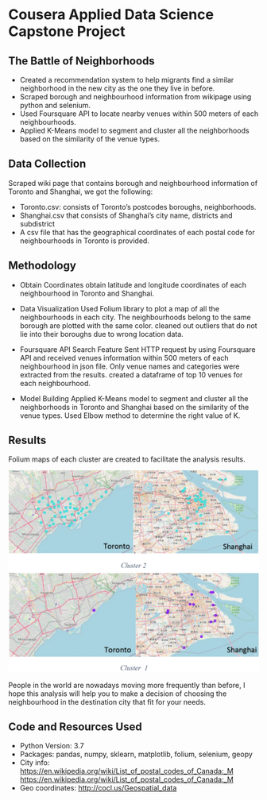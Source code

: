 # Cousera Applied Data Science Capstone Project 
## The Battle of Neighborhoods
* Created a recommendation system to help migrants find a similar neighborhood in the new city as the one they live in before.
* Scraped borough and neighbourhood information from wikipage using python and selenium.
* Used Foursquare API to locate nearby venues within 500 meters of each neighbourhoods.
* Applied K-Means model to segment and cluster all the neighborhoods based on the similarity of the venue types.


## Data Collection
Scraped wiki page that contains borough and neighbourhood information of Toronto and Shanghai, we got the following:
* Toronto.csv:  consists of Toronto’s postcodes boroughs, neighborhoods.
* Shanghai.csv that consists of Shanghai’s city name, districts and subdistrict
* A csv file that has the geographical coordinates of each postal code for neighbourhoods in Toronto is provided.


## Methodology
* Obtain Coordinates
obtain latitude and longitude coordinates of each neighbourhood in Toronto and Shanghai. 

*  Data Visualization
Used Folium library to plot a map of all the neighbourhoods in each city. The neighbourhoods belong to the same borough are plotted with the same color. cleaned out outliers that do not lie into their boroughs due to wrong location data.

*  Foursquare API Search Feature
Sent HTTP request by using Foursquare API and received venues information within 500 meters of each neighbourhood in json file. Only venue names and categories were extracted from the results. created a dataframe of top 10 venues for each neighbourhood.

*  Model Building
Applied K-Means model to segment and cluster all the neighborhoods in Toronto and Shanghai based on the similarity of the venue types. Used Elbow method to determine the right value of K. 


## Results
Folium maps of each cluster are created to facilitate the analysis results.

![alt text](https://github.com/wei955/The-Battle-of-Neighborhoods/blob/master/pic%201.png "pic 1")
![alt text](https://github.com/wei955/The-Battle-of-Neighborhoods/blob/master/pic%202.png "pic 1")

People in the world are nowadays moving more frequently than before, I hope this analysis will help you to make a decision of choosing the neighbourhood in the destination city that fit for your needs.

## Code and Resources Used
* Python Version: 3.7
* Packages: pandas, numpy, sklearn, matplotlib, folium, selenium, geopy
* City info: https://en.wikipedia.org/wiki/List_of_postal_codes_of_Canada:_M
https://en.wikipedia.org/wiki/List_of_postal_codes_of_Canada:_M
* Geo coordinates: http://cocl.us/Geospatial_data

